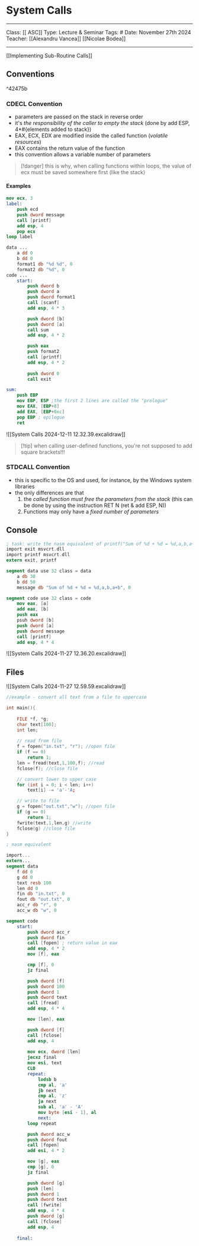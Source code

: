 # System Calls
___
Class: [[ ASC]]
Type: Lecture & Seminar
Tags: # 
Date: November 27th 2024
Teacher: [[Alexandru Vancea]] [[Nicolae Bodea]]
___

[[Implementing Sub-Routine Calls]] 
## Conventions

^42475b

### CDECL Convention
- parameters are passed on the stack in reverse order 
- it's *the responsibility of the caller to empty the stack* (done by add ESP, 4*#{elements added to stack})
- EAX, ECX, EDX are modified inside the called function (*volatile resources*)
- EAX contains the return value of the function
- this convention allows a variable number of parameters 
>[!danger] this is why, when calling functions within loops, the value of ecx must be saved somewhere first (like the stack)

#### Examples
```nasm
mov ecx, 3 
label:
	push ecd 
	push dword message 
	call [printf]
	add esp, 4 
	pop ecx 
loop label

```

```nasm
data ...
	a dd 0
	b dd 0
	format1 db "%d %d", 0
	format2 db "%d", 0 
code ...
	start:
		push dword b 
		push dword a
		push dword format1 
		call [scanf] 
		add esp, 4 * 3 

		push dword [b]
		push dword [a]
		call sum 
		add esp, 4 * 2 

		push eax
		push format2 
		call [printf]
		add esp, 4 * 2 
		
		push dword 0 
		call exit 

sum:
	push EBP
	mov EBP, ESP ;the first 2 lines are called the "prologue"
	mov EAX, [EBP+8]
	add EAX, [EBP+0xc]
	pop EBP ; epilogue
	ret 
```

![[System Calls 2024-12-11 12.32.39.excalidraw]]

>[!tip] when calling user-defined functions, you're not supposed to add square brackets!!!

### STDCALL Convention
- this is specific to the OS and used, for instance, by the Windows system libraries 
- the only differences are that 
	1. the *called function must free the parameters from the stack* (this can be done by using the instruction RET N (ret & add ESP, N))
	2. Functions may only have a *fixed number of parameters*

## Console 

```nasm 
; task: write the nasm equivalent of printf("Sum of %d + %d = %d,a,b,a+b")
import exit msvcrt.dll 
import printf msvcrt.dll
extern exit, printf

segment data use 32 class = data 
	a db 30 
	b dd 50 
	message db "Sum of %d + %d = %d,a,b,a+b", 0

segment code use 32 class = code
	mov eax, [a]
	add eax, [b]
	push eax 
	psuh dword [b]
	push dword [a]
	push dword message 
	call [printf]
	add esp, 4 * 4
```

![[System Calls 2024-11-27 12.36.20.excalidraw]]

## Files 
![[System Calls 2024-11-27 12.59.59.excalidraw]]

```c++
//example - convert all text from a file to uppercase

int main(){
	
	FILE *f, *g;
	char text[100];
	int len;
	
	// read from file
	f = fopen("in.txt", "r"); //open file
	if (f == 0)
		return 1;
	len = fread(text,1,100,f); //read
	fclose(f); //close file

	// convert lower to upper case 
	for (int i = 0; i < len; i++)
		text[i] -= 'a'-'A;

	// write to file 
	g = fopen("out.txt","w"); //open file
	if (g == 0)
		return 1;
	fwrite(text,1,len,g) //write
	fclose(g) //close file
}

```

```nasm
; nasm equivalent 

import...
extern...
segment data 
	f dd 0
	g dd 0 
	text resb 100 
	len dd 0
	fin db "in.txt", 0 
	fout db "out.txt", 0 
	acc_r db "r", 0
	acc_w db "w", 0

segment code
	start:
		push dword acc_r 
		push dword fin
		call [fopen] ; return value in eax 
		add esp, 4 * 2
		mov [f], eax 

		cmp [f], 0
		jz final

		push dword [f]
		push dword 100 
		push dword 1 
		push dword text
		call [fread]
		add esp, 4 * 4 

		mov [len], eax 

		push dword [f]
		call [fclose]
		add esp, 4
	
		mov ecx, dword [len]
		jecxz final 
		mov esi, text 
		CLD
		repeat:
			lodsb b 
			cmp al, 'a'
			jb next 
			cmp al, 'z'
			ja next 
			sub al, 'a' - 'A'
			mov byte [esi - 1], al
			next:
		loop repeat		

		push dword acc_w 
		push dword fout 
		call [fopen]
		add esi, 4 * 2 

		mov [g], eax 
		cmp [g], 0
		jz final 

		push dword [g]
		push [len]
		push dword 1 
		push dword text 
		call [fwrite]
		add esp, 4 * 4 
		push dword [g]
		call [fclose]
		add esp, 4
	
	final:


```